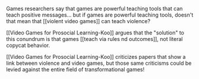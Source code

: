 Games researchers say that games are powerful teaching tools that can teach positive messages... but if games are powerful teaching tools, doesn't that mean that [[violent video games]] can teach violence?

[[Video Games for Prosocial Learning-Koo]] argues that the "solution" to this conundrum is that games [[teach via rules nd outcomes]], not literal copycat behavior.

[[Video Games for Prosocial Learning-Koo]] criticizes papers that show a link between violence and video games, but those same criticisms could be levied against the entire field of transformational games!

